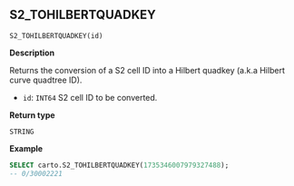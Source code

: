 ## S2_TOHILBERTQUADKEY

```sql:signature
S2_TOHILBERTQUADKEY(id)
```

**Description**

Returns the conversion of a S2 cell ID into a Hilbert quadkey (a.k.a Hilbert curve quadtree ID).

* `id`: `INT64` S2 cell ID to be converted.

**Return type**

`STRING`

**Example**

```sql
SELECT carto.S2_TOHILBERTQUADKEY(1735346007979327488);
-- 0/30002221
```
